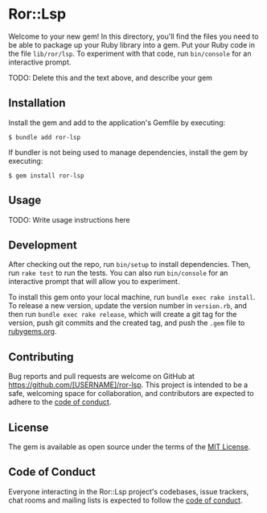 # Ror::Lsp

Welcome to your new gem! In this directory, you'll find the files you need to be able to package up your Ruby library into a gem. Put your Ruby code in the file `lib/ror/lsp`. To experiment with that code, run `bin/console` for an interactive prompt.

TODO: Delete this and the text above, and describe your gem

## Installation

Install the gem and add to the application's Gemfile by executing:

    $ bundle add ror-lsp

If bundler is not being used to manage dependencies, install the gem by executing:

    $ gem install ror-lsp

## Usage

TODO: Write usage instructions here

## Development

After checking out the repo, run `bin/setup` to install dependencies. Then, run `rake test` to run the tests. You can also run `bin/console` for an interactive prompt that will allow you to experiment.

To install this gem onto your local machine, run `bundle exec rake install`. To release a new version, update the version number in `version.rb`, and then run `bundle exec rake release`, which will create a git tag for the version, push git commits and the created tag, and push the `.gem` file to [rubygems.org](https://rubygems.org).

## Contributing

Bug reports and pull requests are welcome on GitHub at https://github.com/[USERNAME]/ror-lsp. This project is intended to be a safe, welcoming space for collaboration, and contributors are expected to adhere to the [code of conduct](https://github.com/[USERNAME]/ror-lsp/blob/main/CODE_OF_CONDUCT.md).

## License

The gem is available as open source under the terms of the [MIT License](https://opensource.org/licenses/MIT).

## Code of Conduct

Everyone interacting in the Ror::Lsp project's codebases, issue trackers, chat rooms and mailing lists is expected to follow the [code of conduct](https://github.com/[USERNAME]/ror-lsp/blob/main/CODE_OF_CONDUCT.md).
